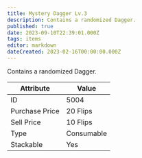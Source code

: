 ```yaml
---
title: Mystery Dagger Lv.3
description: Contains a randomized Dagger.
published: true
date: 2023-09-10T22:39:01.000Z
tags: items
editor: markdown
dateCreated: 2023-02-16T00:00:00.000Z
---
```


Contains a randomized Dagger.

|Attribute|Value|
|-|-|
|ID|5004|
|Purchase Price|20 Flips|
|Sell Price|10 Flips|
|Type|Consumable|
|Stackable|Yes|


